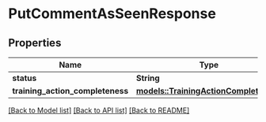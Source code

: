 # PutCommentAsSeenResponse

## Properties

Name | Type | Description | Notes
------------ | ------------- | ------------- | -------------
**status** | **String** |  | 
**training_action_completeness** | [**models::TrainingActionCompleteness**](TrainingActionCompleteness.md) |  | 

[[Back to Model list]](../README.md#documentation-for-models) [[Back to API list]](../README.md#documentation-for-api-endpoints) [[Back to README]](../README.md)


